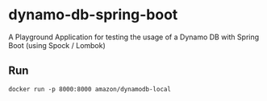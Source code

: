 # dynamo-db-spring-boot
A Playground Application for testing the usage of a Dynamo DB with Spring Boot
(using Spock / Lombok)

## Run
``` 
docker run -p 8000:8000 amazon/dynamodb-local
```
